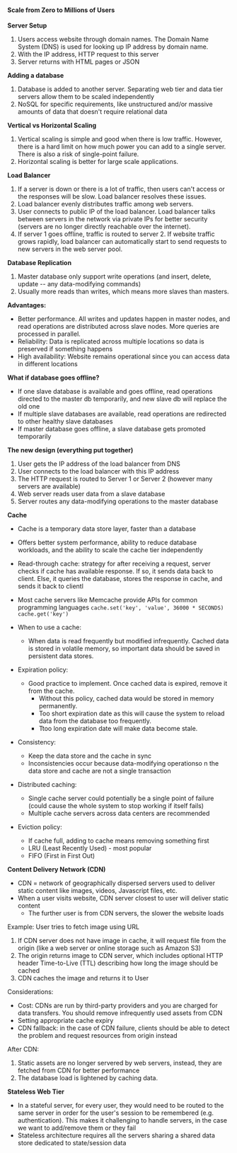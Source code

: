 #### Scale from Zero to Millions of Users
<b>Server Setup</b>
1. Users access website through domain names. The Domain Name System (DNS) is used for looking up IP address by domain name.
2. With the IP address, HTTP request to this server
3. Server returns with HTML pages or JSON

<b>Adding a database</b>
1. Database is added to another server. Separating web tier and data tier servers allow them to be scaled independently
2. NoSQL for specific requirements, like unstructured and/or massive amounts of data that doesn't require relational data

<b>Vertical vs Horizontal Scaling</b>
1. Vertical scaling is simple and good when there is low traffic. However, there is a hard limit on how much power you can add to a single server. There is also a risk of single-point failure.
2. Horizontal scaling is better for large scale applications.

<b>Load Balancer</b>
1. If a server is down or there is a lot of traffic, then users can't access or the responses will be slow. Load balancer resolves these issues.
2. Load balancer evenly distributes traffic among web servers. 
3. User connects to public IP of the load balancer. Load balancer talks between servers in the network via private IPs for better security (servers are no longer directly reachable over the internet).
4. If server 1 goes offline, traffic is routed to server 2. If website traffic grows rapidly, load balancer can automatically start to send requests to new servers in the web server pool.

<b>Database Replication</b>
1. Master database only support write operations (and insert, delete, update -- any data-modifying commands)
2. Usually more reads than writes, which means more slaves than masters.

<b>Advantages:</b>
- Better performance. All writes and updates happen in master nodes, and read operations are distributed across slave nodes. More queries are processed in parallel.
- Reliability: Data is replicated across multiple locations so data is preserved if something happens
- High availability: Website remains operational since you can access data in different locations

<b>What if database goes offline?</b>
- If one slave database is available and goes offline, read operations directed to the master db temporarily, and new slave db will replace the old one
- If multiple slave databases are available, read operations are redirected to other healthy slave databases
- If master database goes offline, a slave database gets promoted temporarily

<b>The new design (everything put together)</b>
1. User gets the IP address of the load balancer from DNS
2. User connects to the load balancer with this IP address
3. The HTTP request is routed to Server 1 or Server 2 (however many servers are available)
4. Web server reads user data from a slave database
5. Server routes any data-modifying operations to the master database

<b>Cache</b>
- Cache is a temporary data store layer, faster than a database
- Offers better system performance, ability to reduce database workloads, and the ability to scale the cache tier independently 
- Read-through cache: strategy for after receiving a request, server checks if cache has available response. If so, it sends data back to client. Else, it queries the database, stores the response in cache, and sends it back to clientl
- Most cache servers like Memcache provide APIs for common programming languages
`cache.set('key', 'value', 36000 * SECONDS)`
`cache.get('key')`

- When to use a cache:
    - When data is read frequently but modified infrequently. Cached data is stored in volatile memory, so important data should be saved in persistent data stores.
- Expiration policy:
    - Good practice to implement. Once cached data is expired, remove it from the cache. 
        - Without this policy, cached data would be stored in memory permanently. 
        - Too short expiration date as this will cause the system to reload data from the database too frequently. 
        - Ttoo long expiration date will make data become stale.
- Consistency:
    - Keep the data store and the cache in sync
    - Inconsistencies occur because data-modifying operationso n the data store and cache are not a single transaction 
- Distributed caching:
    - Single cache server could potentially be a single point of failure (could cause the whole system to stop working if itself fails)
    - Multiple cache servers across data centers are recommended
- Eviction policy:
    - If cache full, adding to cache means removing something first
    - LRU (Least Recently Used) - most popular
    - FIFO (First in First Out)

<b>Content Delivery Network (CDN)</b>
- CDN = network of geographically dispersed servers used to deliver static content like images, videos, Javascript files, etc.
- When a user visits website, CDN server closest to user will deliver static content
    - The further user is from CDN servers, the slower the website loads

Example: User tries to fetch image using URL
1. If CDN server does not have image in cache, it will request file from the origin (like a web server or online storage such as Amazon S3)
2. The origin returns image to CDN server, which includes optional HTTP header Time-to-Live (TTL) describing how long the image should be cached
3. CDN caches the image and returns it to User 

Considerations:
- Cost: CDNs are run by third-party providers and you are charged for data transfers. You should remove infrequently used assets from CDN
- Setting appropriate cache expiry
- CDN fallback: in the case of CDN failure, clients should be able to detect the problem and request resources from origin instead

After CDN:
1. Static assets are no longer servered by web servers, instead, they are fetched from CDN for better performance
2. The database load is lightened by caching data.

<b>Stateless Web Tier</b>
- In a stateful server, for every user, they would need to be routed to the same server in order for the user's session to be remembered (e.g. authentication). This makes it challenging to handle servers, in the case we want to add/remove them or they fail
- Stateless architecture requires all the servers sharing a shared data store dedicated to state/session data
